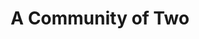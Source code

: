 ---
title: A Community of Two
year: 1977
opening_date: 1977-11-25
closing_date: 1977-12-10
layout: productions
featured_image: 
image_caption:
image_credit:
playbill: 
category: 
Theatre: Theatre Jacksonville
Venue: Little Theatre
cast:
  Alix Carpenter: Sabina Meyer
  Robert Carpenter: Joe Mullarkey
  Michael Jardeen: Dick Kerekes
  Policeman: Marshall Grauer
  Delahanty: Norman Howard
  Tim Carpenter: Marlon Hecht
  Terry: Robin Polk
  Olga: Randee Trouville
  Mr. Rodriguez: Louis DePriest
crew:
  Director: Robert Knowles
  Scene Design: Mike Murphy
  Stage Manager: Wanda Newell
  Lighting Design: Kelly Hart
  Lighting Technician: Pam Jackson
  Sound Technician: Doug Thomas
  Set Construction:
    - Loris Bickum
    - Scott Dunham
    - Marty Friedman
    - Sherrie Harris
    - Tom Heffernan
    - Clint Hewitt
    - Bonita Howard
    - Valerie Howard
    - Pam Jackson
    - Linda Lawson
    - Ernest Mastroianni
    - Niki Morrissett
    - Cindy Parker
    - Arthur Rubens
    - Caroline Rubens
    - Bebe Schroder
    - Keven Sechrest
    - Art Trouville
  Properties:
    - Sharon Brown
    - Sherrie Harris
    - Niki Morrissett
  Costumes: Gert Berman
  Publicity: Madge Bruner
  Box Office:
    - Pat Mullarkey
    - Shirley Cooke
    - Ann Dubow
    - Bettsy Scheurer
    - Pat Somers
    - Barbara Stillson
    - Esta Tkac
    - Martha Wynne
orchestra:
external_links:
---